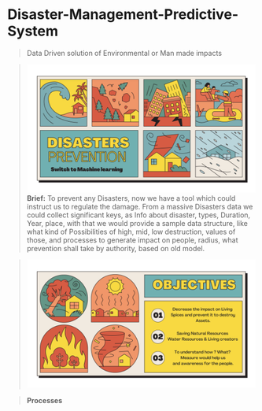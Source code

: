 # Disaster-Management-Predictive-System
> Data Driven solution of Environmental or Man made impacts

> ![](https://github.com/pushpajit-dev/Disaster-Management-Predictive-System-/blob/0f8feb5bf0e3bc631ce57e4025b218c6ed53e414/Intro.png)
> **Brief:**
> To prevent any Disasters, now we have a tool which could instruct us to regulate the damage.
> From a massive Disasters data we could collect significant keys, as Info about disaster, types, Duration, Year, place, with that we would provide a sample data structure, like what kind of Possibilities of high, mid, low destruction, values of those, and processes to generate impact on people, radius,  what prevention shall take by authority,  based on old model.

> ![Objectives](https://github.com/pushpajit-dev/Disaster-Management-Predictive-System-/blob/0f8feb5bf0e3bc631ce57e4025b218c6ed53e414/Objectives.png)

> **Processes**
>
